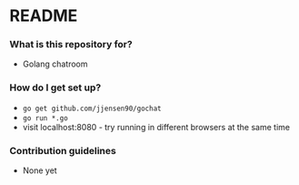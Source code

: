 # README #

### What is this repository for? ###

* Golang chatroom

### How do I get set up? ###
* ```go get github.com/jjensen90/gochat```
* ```go run *.go```
* visit localhost:8080 - try running in different browsers at the same time

### Contribution guidelines ###

* None yet

